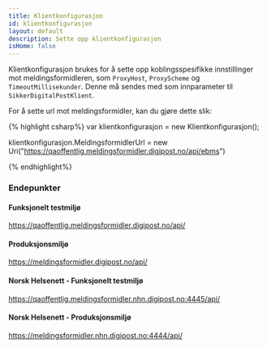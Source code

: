 ```yaml
---
title: Klientkonfigurasjon
id: klientkonfigurasjon
layout: default
description: Sette opp klientkonfigurasjon
isHome: false
---
```


Klientkonfigurasjon brukes for å sette opp koblingsspesifikke innstillinger mot meldingsformidleren, som `ProxyHost`, `ProxyScheme` og `TimeoutMillisekunder`. Denne må sendes med som innparameter til `SikkerDigitalPostKlient`.

For å sette url mot meldingsformidler, kan du gjøre dette slik:

{% highlight csharp%}
var klientkonfigurasjon = new Klientkonfigurasjon();

klientkonfigurasjon.MeldingsformidlerUrl = new Uri("https://qaoffentlig.meldingsformidler.digipost.no/api/ebms")

{% endhighlight%}

<h3 id="endepunkter">Endepunkter</h3>

#### Funksjonelt testmiljø ####
<https://qaoffentlig.meldingsformidler.digipost.no/api/>

#### Produksjonsmiljø ####
<https://meldingsformidler.digipost.no/api/>

#### Norsk Helsenett - Funksjonelt testmiljø ####
<https://qaoffentlig.meldingsformidler.nhn.digipost.no:4445/api/>

#### Norsk Helsenett - Produksjonsmiljø ####
<https://meldingsformidler.nhn.digipost.no:4444/api/>